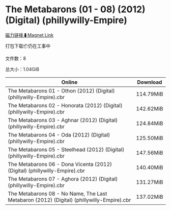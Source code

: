 # The Metabarons (01 - 08) (2012) (Digital) (phillywilly-Empire)

[磁力链接⬇Magnet Link](magnet:?xt=urn:btih:64efb076eba2d41bb130312ee976ce8adab6551e&dn=The%20Metabarons%20%2801%20-%2008%29%20%282012%29%20%28Digital%29%20%28phillywilly-Empire%29)

打包下载📦仍在工事中

文件数：8

总大小：1.04GiB

Online | Download
--- | ---
The Metabarons 01 - Othon (2012) (Digital) (phillywilly-Empire).cbr | 114.79MiB
The Metabarons 02 - Honorata (2012) (Digital) (phillywilly-Empire).cbr | 142.62MiB
The Metabarons 03 - Aghnar (2012) (Digital) (phillywilly-Empire).cbr | 124.84MiB
The Metabarons 04 - Oda (2012) (Digital) (phillywilly-Empire).cbr | 125.50MiB
The Metabarons 05 - Steelhead (2012) (Digital) (phillywilly-Empire).cbr | 147.56MiB
The Metabarons 06 - Dona Vicenta (2012) (Digital) (phillywilly-Empire).cbr | 140.40MiB
The Metabarons 07 - Aghora (2012) (Digital) (phillywilly-Empire).cbr | 131.27MiB
The Metabarons 08 - No Name, The Last Metabaron (2012) (Digital) (phillywilly-Empire).cbr | 137.02MiB